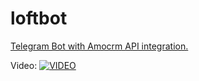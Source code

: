 # loftbot

[Telegram Bot with Amocrm API integration.](http://t.me/SoulfulloftBot)

Video:
[![VIDEO](https://pp.userapi.com/c855132/v855132430/84563/xR1ofvIwb9g.jpg)](https://www.youtube.com/watch?v=YVopxLLXGMg)
